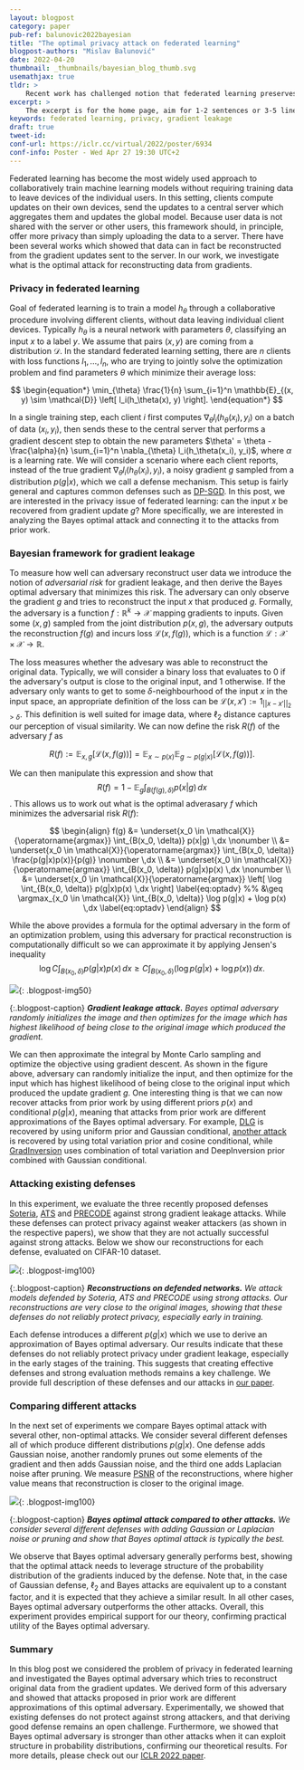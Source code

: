 ```yaml
---
layout: blogpost
category: paper
pub-ref: balunovic2022bayesian
title: "The optimal privacy attack on federated learning"
blogpost-authors: "Mislav Balunović" 
date: 2022-04-20
thumbnail: _thumbnails/bayesian_blog_thumb.svg
usemathjax: true
tldr: >
    Recent work has challenged notion that federated learning preserves data privacy by showing that various attacks can reconstruct original data from gradient updates. In this post, we investigate what is the optimal reconstruction attack and we show how it connects to previously proposed attacks. Furthermore, we also show that most of the existing defenses are not effective against strong attacks. Our findings indicate that the construction of effective defenses and their evaluation remains an open problem.
excerpt: >
    The excerpt is for the home page, aim for 1-2 sentences or 3-5 lines on the homepage. LCIFR is a method for training fair representations with provable certificates of individual fairness.
keywords: federated learning, privacy, gradient leakage
draft: true
tweet-id:
conf-url: https://iclr.cc/virtual/2022/poster/6934
conf-info: Poster - Wed Apr 27 19:30 UTC+2
---
```


Federated learning has become the most widely used approach to collaboratively train machine learning models without requiring training data to leave devices of the individual users.
In this setting, clients compute updates on their own devices, send the updates to a central server which aggregates them and updates the global model. Because user data is not shared with the server or other users, this framework should, in principle, offer more privacy than simply uploading the data to a server.
There have been several works which showed that data can in fact be reconstructed from the gradient updates sent to the server.
In our work, we investigate what is the optimal attack for reconstructing data from gradients.

### Privacy in federated learning

Goal of federated learning is to train a model $h_\theta$ through a collaborative procedure involving different clients, without data leaving individual client devices.
Typically $h_\theta$ is a neural network with parameters $\theta$, classifying an input $x$ to a label $y$.
We assume that pairs $(x, y)$ are coming from a distribution $\mathcal{D}$.
In the standard federated learning setting, there are $n$ clients with loss functions $l_1, ..., l_n$, who are trying to jointly solve the optimization problem and find parameters $\theta$ which minimize their average loss:

$$
\begin{equation*}
  \min_{\theta} \frac{1}{n} \sum_{i=1}^n \mathbb{E}_{(x, y) \sim \mathcal{D}} \left[ l_i(h_\theta(x), y) \right].
\end{equation*}
$$

In a single training step, each client $i$ first computes $\nabla_{\theta} l_i(h_\theta(x_i), y_i)$ on a batch of data $(x_i, y_i)$, then sends these to the central server that performs a gradient descent step to obtain the new parameters $\theta' = \theta - \frac{\alpha}{n} \sum_{i=1}^n \nabla_{\theta} l_i(h_\theta(x_i), y_i)$, where $\alpha$ is a learning rate.
We will consider a scenario where each client reports, instead of the true gradient $\nabla_{\theta} l_i(h_\theta(x_i), y_i)$, a noisy gradient $g$ sampled from a distribution $p(g|x)$, which we call a defense mechanism.
This setup is fairly general and captures common defenses such as [DP-SGD](https://arxiv.org/abs/1607.00133).
In this post, we are interested in the privacy issue of federated learning: can the input $x$ be recovered from gradient update $g$?
More specifically, we are interested in analyzing the Bayes optimal attack and connecting it to the attacks from prior work.


### Bayesian framework for gradient leakage

To measure how well can adversary reconstruct user data we introduce the notion of *adversarial risk* for gradient leakage, and then derive the Bayes optimal adversary that minimizes this risk.
The adversary can only observe the gradient $g$ and tries to reconstruct the input $x$ that produced $g$.
Formally, the adversary is a function $f: \mathbb{R}^k \rightarrow \mathcal{X}$ mapping gradients to inputs.
Given some $(x, g)$ sampled from the joint distribution $p(x, g)$, the adversary outputs the reconstruction $f(g)$ and incurs loss $\mathcal{L}(x, f(g))$, which is a function $\mathcal{L}: \mathcal{X} \times \mathcal{X} \rightarrow \mathbb{R}$.


The loss measures whether the advesary was able to reconstruct the original data.
Typically, we will consider a binary loss that evaluates to 0 if the adversary's output is close to the original input, and 1 otherwise.
If the adversary only wants to get to some $\delta$-neighbourhood of the input $x$ in the input space, an appropriate definition of the loss can be $\mathcal{L}(x, x') := 1_{||x - x'||_2 > \delta}$.
This definition is well suited for image data, where $\ell_2$ distance captures our perception of visual similarity.
We can now define the risk $R(f)$ of the adversary $f$ as

$$
\begin{equation}
    R(f) := \mathbb{E}_{x, g} \left[ \mathcal{L}(x, f(g)) \right] = \mathbb{E}_{x \sim p(x)} \mathbb{E}_{g \sim p(g|x)} \left[ \mathcal{L}(x, f(g)) \right].
\end{equation}
$$

We can then manipulate this expression and show that $$R(f) = 1 - \mathbb{E}_g \int_{B(f(g), \delta)} p(x|g) \,dx$$.
This allows us to work out what is the optimal adverasary $f$ which minimizes the adversarial risk $R(f)$:

$$
\begin{align}
    f(g) &= \underset{x_0 \in \mathcal{X}}{\operatorname{argmax}}  \int_{B(x_0, \delta)} p(x|g) \,dx \nonumber \\
        &= \underset{x_0 \in \mathcal{X}}{\operatorname{argmax}} \int_{B(x_0, \delta)} \frac{p(g|x)p(x)}{p(g)} \nonumber \,dx \\
        &= \underset{x_0 \in \mathcal{X}}{\operatorname{argmax}} \int_{B(x_0, \delta)} p(g|x)p(x) \,dx \nonumber \\
        &= \underset{x_0 \in \mathcal{X}}{\operatorname{argmax}} \left[ \log \int_{B(x_0, \delta)} p(g|x)p(x) \,dx \right] \label{eq:optadv}
        %% &\geq \argmax_{x_0 \in \mathcal{X}} \int_{B(x_0, \delta)} \log p(g|x) + \log p(x) \,dx \label{eq:optadv}
\end{align}
$$

While the above provides a formula for the optimal adversary in the form of an optimization problem, using this adversary for practical reconstruction is computationally difficult 
so we can approximate it by applying Jensen's inequality $$
  \log C \int_{B(x_0, \delta)} p(g|x)p(x) \,dx \geq C \int_{B(x_0, \delta)} (\log p(g|x) + \log p(x)) \,dx.
$$


![](/assets/blog/bayesian/bayes_attack.png){: .blogpost-img50}

{:.blogpost-caption}
***Gradient leakage attack.** Bayes optimal adversary randomly initializes the image and then optimizes for the image which has highest likelihood of being close to the original image which produced the gradient.*

We can then approximate the integral by Monte Carlo sampling and optimize the objective using gradient descent.
As shown in the figure above, adversary can randomly initialize the input, and then optimize for the input which has highest likelihood of being close to the original input which produced the update gradient $g$.
One interesting thing is that we can now recover attacks from prior work by using different priors $p(x)$ and conditional $p(g|x)$, meaning that attacks from prior work are different approximations of the Bayes optimal adversary. For example, [DLG](https://arxiv.org/abs/1906.08935) is recovered by using uniform prior and Gaussian conditional, [another attack](https://arxiv.org/abs/2003.14053) is recovered by using total variation prior and cosine conditional, while [GradInversion](https://arxiv.org/abs/2104.07586) uses combination of total variation and DeepInversion prior combined with Gaussian conditional.

### Attacking existing defenses

In this experiment, we evaluate the three recently proposed defenses [Soteria](https://openaccess.thecvf.com/content/CVPR2021/papers/Sun_Soteria_Provable_Defense_Against_Privacy_Leakage_in_Federated_Learning_From_CVPR_2021_paper.pdf), [ATS](https://arxiv.org/abs/2011.12505) and [PRECODE](https://arxiv.org/abs/2108.04725) against strong gradient leakage attacks.
While these defenses can protect privacy against weaker attackers (as shown in the respective papers), we show that they are not actually successful against strong attacks.
Below we show our reconstructions for each defense, evaluated on CIFAR-10 dataset.

![](/assets/blog/bayesian/img_reconstructions.png){: .blogpost-img100}


{:.blogpost-caption}
***Reconstructions on defended networks.** We attack models defended by Soteria, ATS and PRECODE using strong attacks. Our reconstructions are very close to the original images, showing that these defenses do not reliably protect privacy, especially early in training.*

Each defense introduces a different $p(g|x)$ which we use to derive an approximation of Bayes optimal adversary.
Our results indicate that these defenses do not reliably protect privacy under gradient leakage, especially in the early stages of the training.
This suggests that creating effective defenses and strong evaluation methods remains a key challenge.
We provide full description of these defenses and our attacks in [our paper](https://arxiv.org/abs/2111.04706).


### Comparing different attacks

In the next set of experiments we compare Bayes optimal attack with several other, non-optimal attacks.
We consider several different defenses all of which produce different distributions $p(g|x)$.
One defense adds Gaussian noise, another randomly prunes out some elements of the gradient and then adds Gaussian noise, and the third one adds Laplacian noise after pruning.
We measure [PSNR](https://en.wikipedia.org/wiki/Peak_signal-to-noise_ratio) of the reconstructions, where higher value means that reconstruction is closer to the original image.

![](/assets/blog/bayesian/attacks_barplot.png){: .blogpost-img100}

{:.blogpost-caption}
***Bayes optimal attack compared to other attacks.** We consider several different defenses with adding Gaussian or Laplacian noise or pruning and show that Bayes optimal attack is typically the best.*

We observe that Bayes optimal adversary generally performs best, showing that the optimal attack needs to leverage structure of the probability distribution of the gradients induced by the defense.
Note that, in the case of Gaussian defense, $\ell_2$ and Bayes attacks are equivalent up to a constant factor, and it is expected that they achieve a similar result.
In all other cases, Bayes optimal adversary outperforms the other attacks.
Overall, this experiment provides empirical support for our theory, confirming practical utility of the Bayes optimal adversary.

### Summary

In this blog post we considered the problem of privacy in federated learning and investigated the Bayes optimal adversary which tries to reconstruct original data from the gradient updates.
We derived form of this adversary and showed that attacks proposed in prior work are different approximations of this optimal adversary.
Experimentally, we showed that existing defenses do not protect against strong attackers, and that deriving good defense remains an open challenge.
Furthermore, we showed that Bayes optimal adversary is stronger than other attacks when it can exploit structure in probability distributions, confirming our theoretical results.
For more details, please check out our [ICLR 2022 paper](https://arxiv.org/abs/2111.04706).